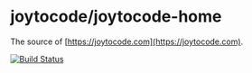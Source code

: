 # joytocode/joytocode-home

The source of [https://joytocode.com](https://joytocode.com).

[![Build Status](https://travis-ci.org/joytocode/joytocode-home.svg?branch=master)](https://travis-ci.org/joytocode/joytocode-home)
